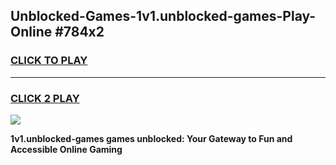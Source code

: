 
## Unblocked-Games-1v1.unblocked-games-Play-Online #784x2
<h3>
<a href="https://news.freeplayer.one?title=1v1.unblocked-games&ref=3">CLICK TO PLAY</a></h3>
<hr>

<h3>
<a href="https://news.freeplayer.one?title=1v1.unblocked-games&ref=3">CLICK 2 PLAY</a>
  
</h3>

<a href="https://news.freeplayer.one?title=1v1.unblocked-games&ref=3"><img src="https://clearcache.store/games.png"></a>


**1v1.unblocked-games games unblocked: Your Gateway to Fun and Accessible Online Gaming**
